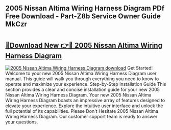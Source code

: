 ## 2005 Nissan Altima Wiring Harness Diagram PDf Free Download - Part-Z8b Service Owner Guide MkCzr

# <h2><a href="http://dfpspg.blite.top/?on=2005+Nissan+Altima+Wiring+Harness+Diagram">🔗Download New 👉🔴 2005 Nissan Altima Wiring Harness Diagram</a></h2>

[![2005 Nissan Altima Wiring Harness Diagram download](https://i.imgur.com/lujVjoI.png)](http://dfpspg.blite.top/?on=2005+Nissan+Altima+Wiring+Harness+Diagram)
Get Started! Welcome to your new 2005 Nissan Altima Wiring Harness Diagram user manual. This guide will walk you through everything you need to know to operate and maximize your experience. Step-by-Step Installation Guide This section provides a clear and concise installation guide for your new 2005 Nissan Altima Wiring Harness Diagram. Your new 2005 Nissan Altima Wiring Harness Diagram boasts an impressive array of features designed to elevate your experience. Explore the intuitive user interface and unlock the full potential of its capabilities. Please Don't Hesitate 2005 Nissan Altima Wiring Harness Diagram. Our customer support team is ready to answer your questions.
